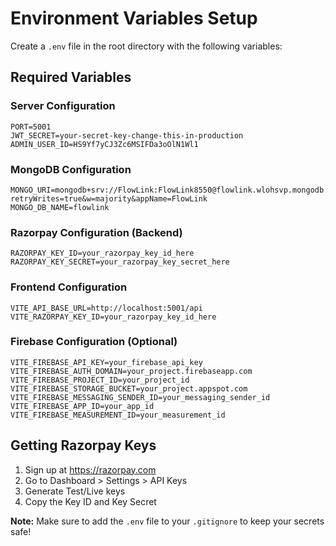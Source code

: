 # Environment Variables Setup

Create a `.env` file in the root directory with the following variables:

## Required Variables

### Server Configuration
```env
PORT=5001
JWT_SECRET=your-secret-key-change-this-in-production
ADMIN_USER_ID=HS9Yf7yCJ3Zc6MSIFDa3oOlN1Wl1
```

### MongoDB Configuration
```env
MONGO_URI=mongodb+srv://FlowLink:FlowLink8550@flowlink.wlohsvp.mongodb.net/?retryWrites=true&w=majority&appName=FlowLink
MONGO_DB_NAME=flowlink
```

### Razorpay Configuration (Backend)
```env
RAZORPAY_KEY_ID=your_razorpay_key_id_here
RAZORPAY_KEY_SECRET=your_razorpay_key_secret_here
```

### Frontend Configuration
```env
VITE_API_BASE_URL=http://localhost:5001/api
VITE_RAZORPAY_KEY_ID=your_razorpay_key_id_here
```

### Firebase Configuration (Optional)
```env
VITE_FIREBASE_API_KEY=your_firebase_api_key
VITE_FIREBASE_AUTH_DOMAIN=your_project.firebaseapp.com
VITE_FIREBASE_PROJECT_ID=your_project_id
VITE_FIREBASE_STORAGE_BUCKET=your_project.appspot.com
VITE_FIREBASE_MESSAGING_SENDER_ID=your_messaging_sender_id
VITE_FIREBASE_APP_ID=your_app_id
VITE_FIREBASE_MEASUREMENT_ID=your_measurement_id
```

## Getting Razorpay Keys

1. Sign up at https://razorpay.com
2. Go to Dashboard > Settings > API Keys
3. Generate Test/Live keys
4. Copy the Key ID and Key Secret

**Note:** Make sure to add the `.env` file to your `.gitignore` to keep your secrets safe!
